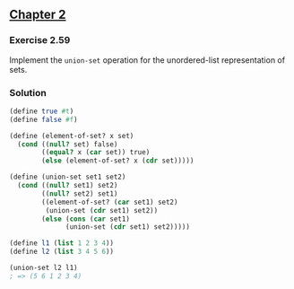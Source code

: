 ## [Chapter 2](../index.md#2-Building-Abstractions-with-Data)

### Exercise 2.59

Implement the `union-set` operation for the unordered-list representation of sets.

### Solution

```scheme
(define true #t)
(define false #f)

(define (element-of-set? x set)
  (cond ((null? set) false)
        ((equal? x (car set)) true)
        (else (element-of-set? x (cdr set)))))
```
```scheme
(define (union-set set1 set2)
  (cond ((null? set1) set2)
        ((null? set2) set1)
        ((element-of-set? (car set1) set2)
         (union-set (cdr set1) set2))
        (else (cons (car set1)
              (union-set (cdr set1) set2)))))

(define l1 (list 1 2 3 4))
(define l2 (list 3 4 5 6))

(union-set l2 l1)
; => (5 6 1 2 3 4)
```

